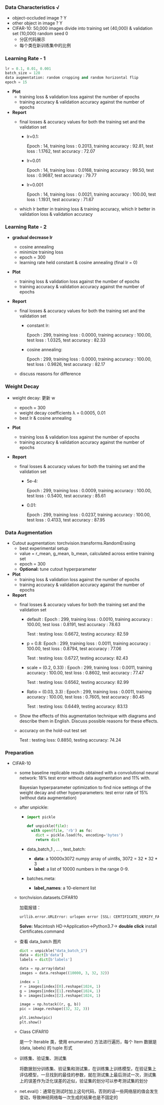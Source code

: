 ### Data Characteristics √

- object-occluded image ? Y
- other object in image ?  Y
- CIFAR-10:  50,000 images divide into training set (40,000) & validation set (10,000) random seed 0
  - 分区代码展示
  - 每个类在新训练集中的比例



### Learning Rate - 1

```python
lr = 0.1, 0.01, 0.001
batch_size = 128
data augmentation: random cropping and random horizontal flip
epoch = 15
```

- **Plot**
  - training loss & validation loss against the number of epochs
  - training accuracy & validation accuracy against the number of epochs
- **Report**
  - final losses & accuracy values for both the training set and the validation set
  
    - lr=0.1:
  
      Epoch :  14, training loss : 0.2013, training accuracy : 92.81, test loss : 1.1762, test accuracy : 72.07
    - lr=0.01
  
      Epoch :  14, training loss : 0.0168, training accuracy : 99.50, test loss : 0.9687, test accuracy : 79.77
    - lr=0.001
  
      Epoch :  14, training loss : 0.0021, training accuracy : 100.00, test loss : 1.1931, test accuracy : 71.67
  - which lr better in training loss & training accuracy, which lr better in validation loss & validation accuracy 



### Learning Rate - 2

- **gradual decrease lr** 
  - cosine annealing 
  - minimize training loss
  - epoch = 300
  - learning rate held constant & cosine annealing (final lr = 0)
  
- **Plot**
  - training loss & validation loss against the number of epochs
  - training accuracy & validation accuracy against the number of epochs
  
- **Report**
  - final losses & accuracy values for both the training set and the validation set
  
    - constant lr: 
  
      Epoch : 299, training loss : 0.0000, training accuracy : 100.00, test loss : 1.0325, test accuracy : 82.33
  
    - cosine annealing:
  
      Epoch : 299, training loss : 0.0000, training accuracy : 100.00, test loss : 0.9826, test accuracy : 82.17
  
  - discuss reasons for difference



### Weight Decay

- weight decay: 更新 w
  - epoch = 300
  - weight decay coefficients λ = 0.0005, 0.01
  - best lr & cosine annealing

- **Plot**
  - training loss & validation loss against the number of epochs
  - training accuracy & validation accuracy against the number of epochs
- **Report**
  - final losses & accuracy values for both the training set and the validation set
  
    - 5e-4:
  
      Epoch : 299, training loss : 0.0009, training accuracy : 100.00, test loss : 0.5400, test accuracy : 85.61
  
    - 0.01:
    
      Epoch : 299, training loss : 0.0237, training accuracy : 100.00, test loss : 0.4133, test accuracy : 87.95
    



### Data Augmentation

- Cutout augmentation: torchvision.transforms.RandomErasing
  - best experimental setup
  - value = r_mean, g_mean, b_mean, calculated across entire training set
  - epoch = 300
  - **Optional:** tune cutout hyperparameter
- **Plot**
  - training loss & validation loss against the number of epochs
  - training accuracy & validation accuracy against the number of epochs
- **Report**
  - final losses & accuracy values for both the training set and the validation set
  
    - default : Epoch : 299, training loss : 0.0010, training accuracy : 100.00, test loss : 0.8191, test accuracy : 78.63
    
      Test :  testing loss: 0.6672, testing accuracy: 82.59
    
    - p = 0.8: Epoch : 299, training loss : 0.0011, training accuracy : 100.00, test loss : 0.8794, test accuracy : 77.06
    
      Test :  testing loss: 0.6727, testing accuracy: 82.43
    
    - scale = (0.2, 0.33) : Epoch : 299, training loss : 0.0011, training accuracy : 100.00, test loss : 0.8602, test accuracy : 77.47
    
      Test :  testing loss: 0.6562, testing accuracy: 82.99
    
    - Ratio = (0.03, 3.3) : Epoch : 299, training loss : 0.0011, training accuracy : 100.00, test loss : 0.7605, test accuracy : 80.45
    
      Test :  testing loss: 0.6449, testing accuracy: 83.13
  - Show the effects of this augmentation technique with diagrams and describe them in English. Discuss possible reasons for these effects.
  - accuracy on the hold-out test set
  
    Test :  testing loss: 0.8850, testing accuracy: 74.24





### Preparation

- CIFAR-10

  - some baseline replicable results obtained with a convolutional neural network:  18% test error without data augmentation and 11% with. 

    Bayesian hyperparameter optimization to find nice settings of the weight decay and other hyperparameters:  test error rate of 15% (without data augmentation)

  - after unpickle:  

    - ```python
      import pickle
      
      def unpickle(file):
        with open(file, 'rb') as fo:
          dict = pickle.load(fo, encoding='bytes')
          return dict
      ```
      
    - data_batch_1 , ... , test_batch: 
  
      - **data**:  a 10000x3072 numpy array of uint8s,  3072 = 32 * 32 * 3
      - **label**:  a list of 10000 numbers in the range 0-9.
  
    - batches.meta:
  
      - **label_names**:  a 10-element list
  
  - torchvision.datasets.CIFAR10
  
    加载报错：
  
    ```python
    urllib.error.URLError: urlopen error [SSL: CERTIFICATE_VERIFY_FAILED] certificate verify failed: unable to get local issuer certificate Error
    ```
  
    **Solve:**  Macintosh HD->Application->Python3.7-> **double click** install Certificates.command
  
  - 查看 data_batch 图片
  
    ```python
    dict = unpickle("data_batch_1")
    data = dict[b'data']
    labels = dict[b'labels']
    
    data = np.array(data)
    images = data.reshape((10000, 3, 32, 32))
    
    index = 1
    r = images[index][0].reshape(1024, 1)
    g = images[index][1].reshape(1024, 1)
    b = images[index][2].reshape(1024, 1)
    
    image = np.hstack((r, g, b))
    pic = image.reshape((32, 32, 3))
    
    plt.imshow(pic)
    plt.show()
    ```
  
  - Class CIFAR10
  
    是一个 Iterable 类，使用 enumerate() 方法进行遍历，每个 Item 数据是 (data, labels) 的 tuple 形式
  
  - 训练集、验证集、测试集
  
    将数据划分训练集、验证集和测试集，在训练集上训练模型，在验证集上评估模型，一旦找到的最佳的参数，就在测试集上最后测试一次，测试集上的误差作为泛化误差的近似，验证集的划分可以参考测试集的划分
  
  - net.eval()：通常在测试时加上这句代码，否则的话一些网络层的值会发生变动，导致神经网络每一次生成的结果也是不固定的